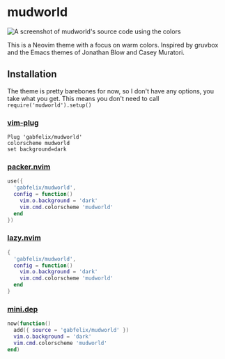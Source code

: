 # mudworld

![A screenshot of mudworld's source code using the colors](https://i.postimg.cc/6qL5vKjY/image.png)

This is a Neovim theme with a focus on warm colors. Inspired by gruvbox and the Emacs themes of Jonathan Blow and Casey Muratori.

## Installation
The theme is pretty barebones for now, so I don't have any options, you take what you get. This means you don't need to call `require('mudworld').setup()`

### [vim-plug](https://github.com/junegunn/vim-plug)

```vim
Plug 'gabfelix/mudworld'
colorscheme mudworld
set background=dark
```

### [packer.nvim](https://github.com/wbthomason/packer.nvim)

```lua
use({
  'gabfelix/mudworld',
  config = function()
    vim.o.background = 'dark'
    vim.cmd.colorscheme 'mudworld'
  end
})
```

### [lazy.nvim](https://github.com/folke/lazy.nvim)

```lua
{
  'gabfelix/mudworld',
  config = function()
    vim.o.background = 'dark'
    vim.cmd.colorscheme 'mudworld'
  end
}
```

### [mini.dep](https://github.com/echasnovski/mini.nvim/blob/main/readmes/mini-dep.md)

```lua
now(function()
  add({ source = 'gabfelix/mudworld' })
  vim.o.background = 'dark'
  vim.cmd.colorscheme 'mudworld'
end)
```
